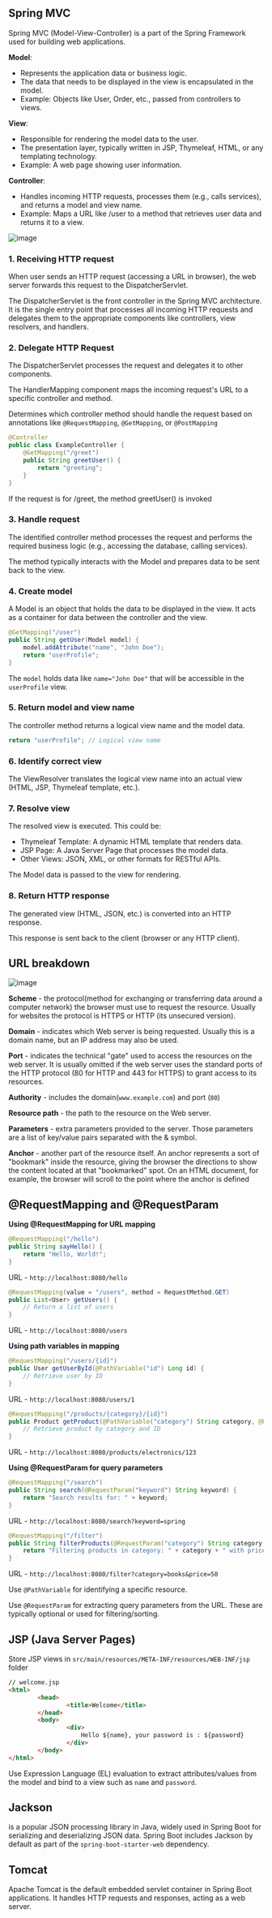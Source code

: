 ## Spring MVC
Spring MVC (Model-View-Controller) is a part of the Spring Framework used for building web applications.

**Model**:
- Represents the application data or business logic.
- The data that needs to be displayed in the view is encapsulated in the model.
- Example: Objects like User, Order, etc., passed from controllers to views.

**View**:
- Responsible for rendering the model data to the user.
- The presentation layer, typically written in JSP, Thymeleaf, HTML, or any templating technology.
- Example: A web page showing user information.

**Controller**:

- Handles incoming HTTP requests, processes them (e.g., calls services), and returns a model and view name.
- Example: Maps a URL like /user to a method that retrieves user data and returns it to a view.

![image](https://github.com/user-attachments/assets/bd656e8f-0b1a-40bd-a3e0-aa4849ac9163)

### 1. Receiving HTTP request
When user sends an HTTP request (accessing a URL in browser), the web server forwards this request to the DispatcherServlet.  

The DispatcherServlet is the front controller in the Spring MVC architecture. It is the single entry point that processes all incoming HTTP requests and delegates them to the appropriate components like controllers, view resolvers, and handlers.

### 2. Delegate HTTP Request
The DispatcherServlet processes the request and delegates it to other components.  

The HandlerMapping component maps the incoming request's URL to a specific controller and method.  

Determines which controller method should handle the request based on annotations like `@RequestMapping`, `@GetMapping`, or `@PostMapping`

```java
@Controller
public class ExampleController {
    @GetMapping("/greet")
    public String greetUser() {
        return "greeting";
    }
}
```

If the request is for /greet, the method greetUser() is invoked

### 3. Handle request
The identified controller method processes the request and performs the required business logic (e.g., accessing the database, calling services).  

The method typically interacts with the Model and prepares data to be sent back to the view.  

### 4. Create model
A Model is an object that holds the data to be displayed in the view. It acts as a container for data between the controller and the view.
```java
@GetMapping("/user")
public String getUser(Model model) {
    model.addAttribute("name", "John Doe");
    return "userProfile";
}
```
The `model` holds data like `name="John Doe"` that will be accessible in the `userProfile` view.

### 5. Return model and view name
The controller method returns a logical view name and the model data.
```java
return "userProfile"; // Logical view name
```

### 6. Identify correct view
The ViewResolver translates the logical view name into an actual view (HTML, JSP, Thymeleaf template, etc.).  

### 7. Resolve view
The resolved view is executed. This could be:
- Thymeleaf Template: A dynamic HTML template that renders data.
- JSP Page: A Java Server Page that processes the model data.
- Other Views: JSON, XML, or other formats for RESTful APIs.   

The Model data is passed to the view for rendering.

### 8. Return HTTP response
The generated view (HTML, JSON, etc.) is converted into an HTTP response.  

This response is sent back to the client (browser or any HTTP client).

## URL breakdown
![image](https://github.com/user-attachments/assets/8e17e718-e24d-4de4-9a91-e8246b6e4937)

**Scheme** - the protocol(method for exchanging or transferring data around a computer network) the browser must use to request the resource. Usually for websites the protocol is HTTPS or HTTP (its unsecured version).  

**Domain** - indicates which Web server is being requested. Usually this is a domain name, but an IP address may also be used.  

**Port** - indicates the technical "gate" used to access the resources on the web server. It is usually omitted if the web server uses the standard ports of the HTTP protocol (80 for HTTP and 443 for HTTPS) to grant access to its resources.  

**Authority** - includes the domain(`www.example.com`) and port (`80`)  

**Resource path** - the path to the resource on the Web server.  

**Parameters** - extra parameters provided to the server. Those parameters are a list of key/value pairs separated with the & symbol.  

**Anchor** -  another part of the resource itself. An anchor represents a sort of "bookmark" inside the resource, giving the browser the directions to show the content located at that "bookmarked" spot. On an HTML document, for example, the browser will scroll to the point where the anchor is defined

## @RequestMapping and @RequestParam
**Using @RequestMapping for URL mapping**
```java
@RequestMapping("/hello")
public String sayHello() {
    return "Hello, World!";
}
```

URL - `http://localhost:8080/hello`

```java
@RequestMapping(value = "/users", method = RequestMethod.GET)
public List<User> getUsers() {
    // Return a list of users
}
```
URL - `http://localhost:8080/users`

**Using path variables in mapping**
```java
@RequestMapping("/users/{id}")
public User getUserById(@PathVariable("id") Long id) {
    // Retrieve user by ID
}
```

URL - `http://localhost:8080/users/1`

```java
@RequestMapping("/products/{category}/{id}")
public Product getProduct(@PathVariable("category") String category, @PathVariable("id") Long id) {
    // Retrieve product by category and ID
}
```

URL - `http://localhost:8080/products/electronics/123`

**Using @RequestParam for query parameters**
```java
@RequestMapping("/search")
public String search(@RequestParam("keyword") String keyword) {
    return "Search results for: " + keyword;
}
```

URL - `http://localhost:8080/search?keyword=spring`

```java
@RequestMapping("/filter")
public String filterProducts(@RequestParam("category") String category, @RequestParam("price") double price) {
    return "Filtering products in category: " + category + " with price <= " + price;
}
```

URL - `http://localhost:8080/filter?category=books&price=50`

Use `@PathVariable` for identifying a specific resource.  

Use `@RequestParam` for extracting query parameters from the URL. These are typically optional or used for filtering/sorting.

## JSP (Java Server Pages)
Store JSP views in `src/main/resources/META-INF/resources/WEB-INF/jsp` folder     

```html
// welcome.jsp
<html>
        <head>
                <title>Welcome</title>
        </head>
        <body>
                <div>
                    Hello ${name}, your password is : ${password}
                </div>
        </body>
</html>
```
Use Expression Language (EL) evaluation to extract attributes/values from the model and bind to a view such as `name` and `password`.

## Jackson
is a popular JSON processing library in Java, widely used in Spring Boot for serializing and deserializing JSON data. Spring Boot includes Jackson by default as part of the `spring-boot-starter-web` dependency.

## Tomcat
Apache Tomcat is the default embedded servlet container in Spring Boot applications. It handles HTTP requests and responses, acting as a web server.